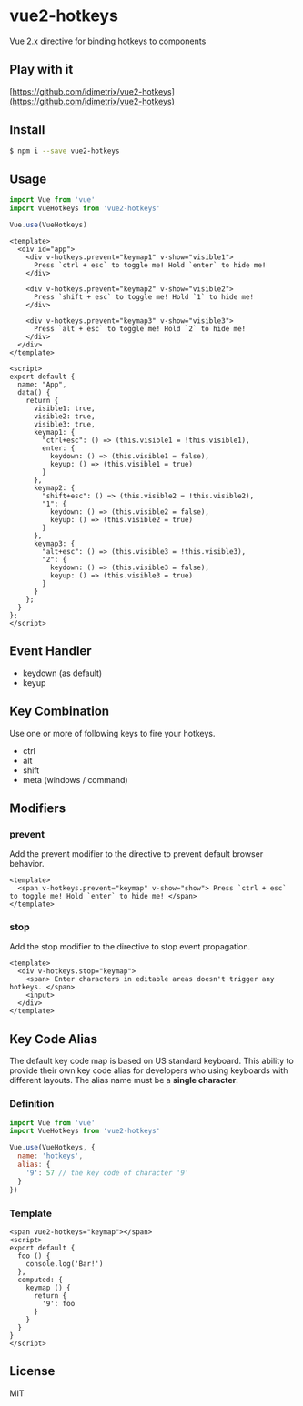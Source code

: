 # vue2-hotkeys

Vue 2.x directive for binding hotkeys to components

## Play with it

[https://github.com/idimetrix/vue2-hotkeys](https://github.com/idimetrix/vue2-hotkeys)

## Install

```bash
$ npm i --save vue2-hotkeys
```

## Usage

```javascript
import Vue from 'vue'
import VueHotkeys from 'vue2-hotkeys'

Vue.use(VueHotkeys)
```

```vue
<template>
  <div id="app">
    <div v-hotkeys.prevent="keymap1" v-show="visible1">
      Press `ctrl + esc` to toggle me! Hold `enter` to hide me!
    </div>

    <div v-hotkeys.prevent="keymap2" v-show="visible2">
      Press `shift + esc` to toggle me! Hold `1` to hide me!
    </div>

    <div v-hotkeys.prevent="keymap3" v-show="visible3">
      Press `alt + esc` to toggle me! Hold `2` to hide me!
    </div>
  </div>
</template>

<script>
export default {
  name: "App",
  data() {
    return {
      visible1: true,
      visible2: true,
      visible3: true,
      keymap1: {
        "ctrl+esc": () => (this.visible1 = !this.visible1),
        enter: {
          keydown: () => (this.visible1 = false),
          keyup: () => (this.visible1 = true)
        }
      },
      keymap2: {
        "shift+esc": () => (this.visible2 = !this.visible2),
        "1": {
          keydown: () => (this.visible2 = false),
          keyup: () => (this.visible2 = true)
        }
      },
      keymap3: {
        "alt+esc": () => (this.visible3 = !this.visible3),
        "2": {
          keydown: () => (this.visible3 = false),
          keyup: () => (this.visible3 = true)
        }
      }
    };
  }
};
</script>
```

## Event Handler

- keydown (as default) 
- keyup

## Key Combination

Use one or more of following keys to fire your hotkeys.

- ctrl
- alt
- shift
- meta (windows / command)

## Modifiers

### prevent

Add the prevent modifier to the directive to prevent default browser behavior.

```vue
<template>
  <span v-hotkeys.prevent="keymap" v-show="show"> Press `ctrl + esc` to toggle me! Hold `enter` to hide me! </span>
</template>
```

### stop

Add the stop modifier to the directive to stop event propagation.

```vue
<template>
  <div v-hotkeys.stop="keymap">
    <span> Enter characters in editable areas doesn't trigger any hotkeys. </span>
    <input>
  </div>
</template>
```

## Key Code Alias

The default key code map is based on US standard keyboard.
This ability to provide their own key code alias for developers who using keyboards with different layouts. The alias name must be a **single character**.

### Definition

```javascript
import Vue from 'vue'
import VueHotkeys from 'vue2-hotkeys'

Vue.use(VueHotkeys, {
  name: 'hotkeys',
  alias: {
    '9': 57 // the key code of character '9'
  }
})
```

### Template

```vue
<span vue2-hotkeys="keymap"></span>
<script>
export default {
  foo () {
    console.log('Bar!')
  },
  computed: {
    keymap () {
      return {
        '9': foo
      }
    }
  }
}
</script>
```

## License

MIT